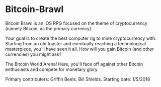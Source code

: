 # Bitcoin-Brawl
Bitcoin Brawl is an iOS RPG focused on the theme of cryptocurrency (namely Bitcoin, as the primary currency).  

Your goal is to create the best computer rig to mine cryptocurrency with.  
Starting from an old toaster and eventually reaching a technological masterpiece, you'll have seen it all.
How will you gain Bitcoin (and other currencies) you might ask?

The Bitcoin World Arena!  Here, you'll face off against other Bitcoin enthusiasts and compete 
for monetary glory.

Primary contributers: Griffin Beels, Bill Shields.
Starting date: 1/5/2018

